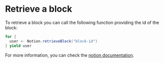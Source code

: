 # Retrieve a block

To retrieve a block you can call the following function providing the id of the block:

```scala
for {
  user <- Notion.retrieveBlock("block-id")
} yield user
```

For more information, you can check the [notion documentation](https://developers.notion.com/reference/retrieve-a-block).
